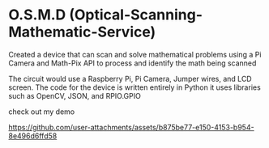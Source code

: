 # O.S.M.D (Optical-Scanning-Mathematic-Service)
 
 Created a device that can scan and solve mathematical problems using a Pi Camera and Math-Pix API to process and identify the math being scanned

 The circuit would use a Raspberry Pi, Pi Camera, Jumper wires, and LCD screen.  The code for the device is written entirely in Python it uses libraries such as OpenCV, JSON, and RPIO.GPIO

 check out my demo

https://github.com/user-attachments/assets/b875be77-e150-4153-b954-8e496d6ffd58

